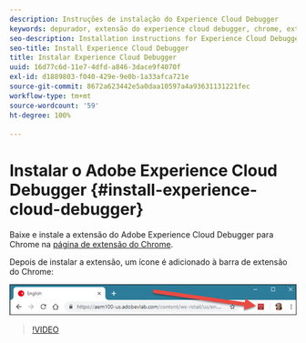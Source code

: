 ```yaml
---
description: Instruções de instalação do Experience Cloud Debugger
keywords: depurador, extensão do experience cloud debugger, chrome, extensão, instalação
seo-description: Installation instructions for Experience Cloud Debugger
seo-title: Install Experience Cloud Debugger
title: Instalar Experience Cloud Debugger
uuid: 16d77c6d-11e7-4dfd-a846-3dace9f4070f
exl-id: d1889803-f040-429e-9e0b-1a33afca721e
source-git-commit: 8672a623442e5a0daa10597a4a93631131221fec
workflow-type: tm+mt
source-wordcount: '59'
ht-degree: 100%

---
```


# Instalar o Adobe Experience Cloud Debugger {#install-experience-cloud-debugger}

Baixe e instale a extensão do Adobe Experience Cloud Debugger para Chrome na [página de extensão do Chrome](https://chrome.google.com/webstore/detail/adobe-experience-cloud-de/ocdmogmohccmeicdhlhhgepeaijenapj).

Depois de instalar a extensão, um ícone é adicionado à barra de extensão do Chrome:

![](assets/start-icon.jpg)

>[!VIDEO](https://video.tv.adobe.com/v/23114t2/)
